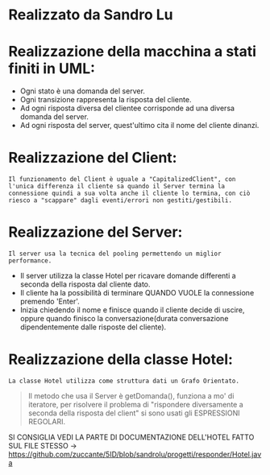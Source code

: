 # Realizzato da Sandro Lu

# Realizzazione della macchina a stati finiti in UML:
    
     
  - Ogni stato è una domanda del server.
  - Ogni transizione rappresenta la risposta del cliente.
  - Ad ogni risposta diversa del clientee corrisponde ad una diversa domanda del server.
  - Ad ogni risposta del server, quest'ultimo cita il nome del cliente dinanzi.

# Realizzazione del Client:
    Il funzionamento del Client è uguale a "CapitalizedClient", con l'unica differenza il cliente sa quando il Server termina la connessione quindi a sua volta anche il cliente lo termina, con ciò riesco a "scappare" dagli eventi/errori non gestiti/gestibili.

# Realizzazione del Server:
    Il server usa la tecnica del pooling permettendo un miglior performance.
  - Il server utilizza la classe Hotel per ricavare domande differenti a seconda della risposta dal cliente dato.
  - Il cliente ha la possibilità di terminare QUANDO VUOLE la connessione premendo 'Enter'.
  - Inizia chiedendo il nome e finisce quando il cliente decide di uscire, oppure quando finisco la conversazione(durata conversazione dipendentemente dalle risposte del cliente).
# Realizzazione della classe Hotel:
    La classe Hotel utilizza come struttura dati un Grafo Orientato.
> Il metodo che usa il Server è getDomanda(), funziona a mo' di iteratore, per risolvere il problema di "rispondere diversamente a seconda della risposta del client" si sono usati gli ESPRESSIONI REGOLARI.

SI CONSIGLIA VEDI LA PARTE DI DOCUMENTAZIONE DELL'HOTEL FATTO SUL FILE STESSO -> https://github.com/zuccante/5ID/blob/sandrolu/progetti/responder/Hotel.java 
